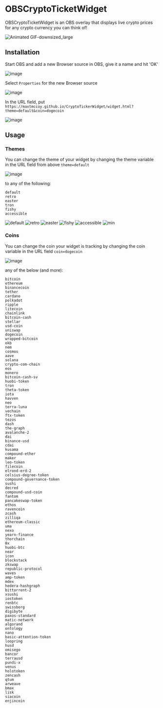 
# OBSCryptoTicketWidget

OBSCryptoTicketWidget is an OBS overlay that displays live crypto prices for any crypto currency you can think of!

![Animated GIF-downsized_large](https://user-images.githubusercontent.com/22139030/109448377-6dc83b80-7a0b-11eb-9d16-e53021ad8ac3.gif)


## Installation

Start OBS and add a new Browser source in OBS, give it a name and hit 'OK'

![image](https://user-images.githubusercontent.com/22139030/109432194-b19d4f80-79cf-11eb-9c7f-782ff932311f.png)

Select ```Properties``` for the new Browser source

![image](https://user-images.githubusercontent.com/22139030/109432314-27a1b680-79d0-11eb-9330-90a115642cc8.png)

In the URL field, put ```https://maxtmccoy.github.io/CryptoTickerWidget/widget.html?theme=default&coin=dogecoin```

![image](https://user-images.githubusercontent.com/47755826/169736641-f6a76117-7465-467f-8737-f86ab4d2cc9e.png)

## Usage
### Themes
You can change the theme of your widget by changing the theme variable in the URL field from above ```theme=default```

![image](https://user-images.githubusercontent.com/47755826/169737167-4a66c643-65be-437c-ba92-7f69cf75f57d.png)


to any of the following:

```
default
retro
easter
tron
fishy
accessible
```

![default](https://user-images.githubusercontent.com/22139030/109523776-56be3380-7a75-11eb-9189-1c136f95d21d.png)
![retro](https://user-images.githubusercontent.com/22139030/109523784-5756ca00-7a75-11eb-9e72-46eecf7b05b9.png)
![easter](https://user-images.githubusercontent.com/22139030/109523778-56be3380-7a75-11eb-8a43-cf9055c56b90.png)
![fishy](https://user-images.githubusercontent.com/22139030/109523779-5756ca00-7a75-11eb-99bd-8770d29ab430.png)
![accessible](https://user-images.githubusercontent.com/22139030/109523780-5756ca00-7a75-11eb-8b97-a1b6a9397cbf.png)
![min](https://user-images.githubusercontent.com/22139030/109523783-5756ca00-7a75-11eb-9fef-f4b683cbca80.png)


### Coins
You can change the coin your widget is tracking by changing the coin variable in the URL field ```coin=dogecoin```

![image](https://user-images.githubusercontent.com/47755826/169737303-af9abbae-d31b-4cf0-8935-ca57321eb751.png)


any of the below (and more):

```
bitcoin
ethereum
binancecoin
tether
cardano
polkadot
ripple
litecoin
chainlink
bitcoin-cash
stellar
usd-coin
uniswap
dogecoin
wrapped-bitcoin
okb
nem
cosmos
aave
solana
crypto-com-chain
eos
monero
bitcoin-cash-sv
huobi-token
tron
theta-token
iota
havven
neo
terra-luna
vechain
ftx-token
tezos
dash
the-graph
avalanche-2
dai
binance-usd
cdai
kusama
compound-ether
maker
leo-token
filecoin
elrond-erd-2
celsius-degree-token
compound-governance-token
sushi
decred
compound-usd-coin
fantom
pancakeswap-token
ethos
ravencoin
zcash
zilliqa
ethereum-classic
uma
nexo
yearn-finance
thorchain
0x
huobi-btc
near
icon
blockstack
zkswap
republic-protocol
waves
amp-token
mdex
hedera-hashgraph
bittorrent-2
xsushi
iostoken
renbtc
swissborg
digibyte
paxos-standard
matic-network
algorand
ontology
nano
basic-attention-token
loopring
husd
omisego
bancor
terrausd
pundi-x
venus
holotoken
zencash
qtum
arweave
bmax
lisk
siacoin
enjincoin
```